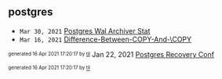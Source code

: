 ## postgres


* <code>Mar 30, 2021</code> [Postgres Wal Archiver Stat](2021-03-30T17-12-45-postgres-wal-archiver-stat.md)
* <code>Mar 16, 2021</code> [Difference-Between-COPY-And-\COPY](2021-03-16T22-01-30-difference-between-copy-and-copy.md)

<sup><sub>generated 16 Apr 2021 17:20:17 by <a href='https://github.com/senorprogrammer/til'>til</a></sub></sup>
Jan 22, 2021</code> [Postgres Recovery Conf](2021-01-22T16-59-56-postgres-recovery-conf.md)

<sup><sub>generated 16 Apr 2021 17:20:17 by <a href='https://github.com/senorprogrammer/til'>til</a></sub></sup>
